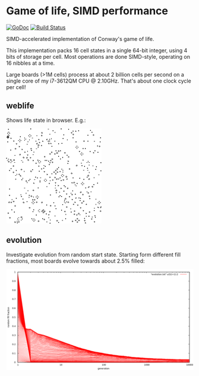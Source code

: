# Game of life, SIMD performance
[![GoDoc](https://godoc.org/github.com/barnex/life?status.svg)](https://godoc.org/github.com/barnex/life) [![Build Status](https://travis-ci.org/barnex/life.svg?branch=master)](https://travis-ci.org/barnex/life)

SIMD-accelerated implementation of Conway's game of life.

This implementation packs 16 cell states in a single 64-bit integer, using 4 bits of storage per cell. Most operations are done SIMD-style, operating on 16 nibbles at a time. 

Large boards (>1M cells) process at about 2 billion cells per second on a single core of my i7-3612QM CPU @ 2.10GHz.
That's about one clock cycle per cell!

## weblife
Shows life state in browser. E.g.:

![fig](img.png)

## evolution
Investigate evolution from random start state. Starting form different fill fractions, most boards evolve towards about 2.5% filled:

![fig](evolution.png)


